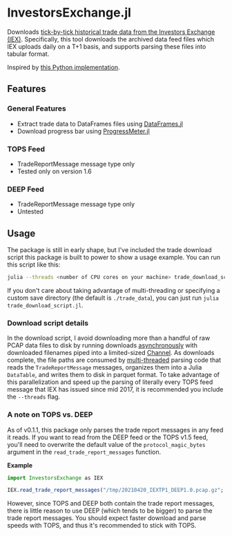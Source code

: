 # InvestorsExchange.jl

Downloads [tick-by-tick historical trade data from the Investors Exchange (IEX)](https://iextrading.com/trading/market-data/#hist). Specifically, this tool downloads the archived data feed files which IEX uploads daily on a T+1 basis, and supports parsing these files into tabular format.

Inspired by [this Python implementation](https://github.com/vfrazao-ns1/IEXTools/).

## Features

### General Features

* Extract trade data to DataFrames files using [DataFrames.jl](https://github.com/JuliaData/DataFrames.jl)
* Download progress bar using [ProgressMeter.jl](https://github.com/timholy/ProgressMeter.jl/)

### TOPS Feed

* TradeReportMessage message type only
* Tested only on version 1.6

### DEEP Feed

* TradeReportMessage message type only
* Untested

## Usage

The package is still in early shape, but I've included the trade download script this package is built to power to show a usage example. You can run this script like this:

```bash
julia --threads <number of CPU cores on your machine> trade_download_script.jl /path/to/save_dir
```

If you don't care about taking advantage of multi-threading or specifying a custom save directory (the default is `./trade_data`), you can just run `julia trade_download_script.jl`.

### Download script details

In the download script, I avoid downloading more than a handful of raw PCAP data files to disk by running downloads [asynchronously](https://docs.julialang.org/en/v1/manual/asynchronous-programming/) with downloaded filenames piped into a limited-sized [Channel](https://docs.julialang.org/en/v1/base/parallel/#Base.Channel). As downloads complete, the file paths are consumed by [multi-threaded](https://docs.julialang.org/en/v1/manual/multi-threading/) parsing code that reads the `TradeReportMessage` messages, organizes them into a Julia `DataTable`, and writes them to disk in parquet format. To take advantage of this parallelization and speed up the parsing of literally every TOPS feed message that IEX has issued since mid 2017, it is recommended you include the `--threads` flag.

### A note on TOPS vs. DEEP

As of v0.1.1, this package only parses the trade report messages in any feed it reads. If you want to read from the DEEP feed or the TOPS v1.5 feed, you'll need to overwrite the default value of the `protocol_magic_bytes` argument in the `read_trade_report_messages` function.

**Example**
```julia
import InvestorsExchange as IEX

IEX.read_trade_report_messages("/tmp/20210420_IEXTP1_DEEP1.0.pcap.gz"; protocol_magic_bytes=IEX.DEEP_PROTOCOL_ID_1_0)
```

However, since TOPS and DEEP both contain the trade report messages, there is little reason to use DEEP (which tends to be bigger) to parse the trade report messages. You should expect faster download and parse speeds with TOPS, and thus it's recommended to stick with TOPS.

